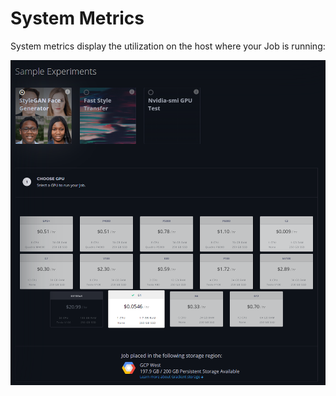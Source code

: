# System Metrics

System metrics display the utilization on the host where your Job is running:

![](../../../.gitbook/assets/image%20%2842%29%20%282%29%20%282%29%20%282%29%20%282%29%20%282%29.png)

